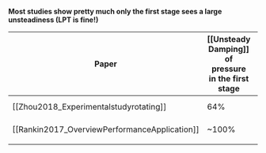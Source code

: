**Most studies show pretty much only the first stage sees a large unsteadiness (LPT is fine!)**

| Paper                                         | [[Unsteady Damping]] of pressure in the first stage | Notes             |
| --------------------------------------------- | --------------------------------------------------- | ----------------- |
| [[Zhou2018_Experimentalstudyrotating]]        | 64%                                                 | Micro-turbine/RDE |
| [[Rankin2017_OverviewPerformanceApplication]] | ~100%                                               | T63 (M250 size)   |
|                                               |                                                     |                   |
